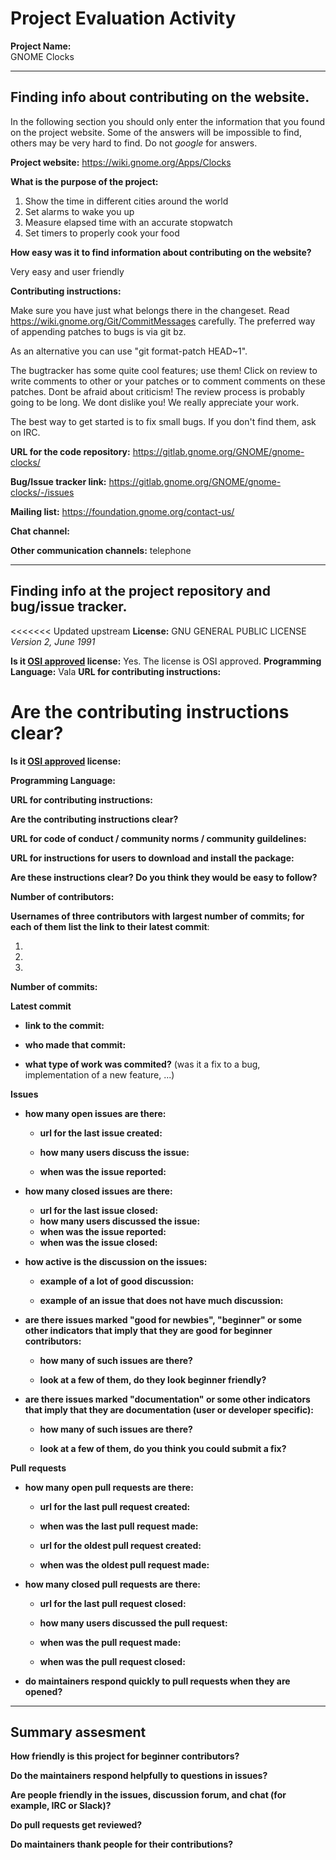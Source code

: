 # Project Evaluation Activity

**Project Name:**  
GNOME Clocks

---

## Finding info about contributing on the website.

In the following section you should only enter the information that you
found on the project website. Some of the answers will be impossible to find, others
may be very hard to find. Do not _google_ for answers.

**Project website:**
https://wiki.gnome.org/Apps/Clocks

**What is the purpose of the project:**

1. Show the time in different cities around the world
2. Set alarms to wake you up
3. Measure elapsed time with an accurate stopwatch
4. Set timers to properly cook your food

**How easy was it to find information about contributing on the website?**

Very easy and user friendly

**Contributing instructions:**

Make sure you have just what belongs there in the changeset.
Read https://wiki.gnome.org/Git/CommitMessages carefully.
The preferred way of appending patches to bugs is via git bz.

As an alternative you can use "git format-patch HEAD~1".

The bugtracker has some quite cool features; use them!
Click on review to write comments to other or your patches or to comment
comments on these patches.
Dont be afraid about criticism! The review process is probably going to be
long.
We dont dislike you! We really appreciate your work.

The best way to get started is to fix small bugs. If you don't find them, ask
on IRC.

**URL for the code repository:**
https://gitlab.gnome.org/GNOME/gnome-clocks/

**Bug/Issue tracker link:**
https://gitlab.gnome.org/GNOME/gnome-clocks/-/issues

**Mailing list:**
https://foundation.gnome.org/contact-us/

**Chat channel:**

**Other communication channels:**
telephone

---

## Finding info at the project repository and bug/issue tracker.

<<<<<<< Updated upstream
**License:**
GNU GENERAL PUBLIC LICENSE _Version 2, June 1991_

**Is it [OSI approved](https://opensource.org/licenses/alphabetical) license:**
Yes. The license is OSI approved.
**Programming Language:**
Vala
**URL for contributing instructions:**

# **Are the contributing instructions clear?**

**Is it [OSI approved](https://opensource.org/licenses/alphabetical) license:**

**Programming Language:**

**URL for contributing instructions:**

**Are the contributing instructions clear?**

**URL for code of conduct / community norms / community guildelines:**

**URL for instructions for users to download and install the package:**

**Are these instructions clear? Do you think they would be easy to follow?**

**Number of contributors:**

**Usernames of three contributors with largest number of commits; for
each of them list the link to their latest commit**:

1.
2.
3.

**Number of commits:**

**Latest commit**

- **link to the commit:**

- **who made that commit:**

- **what type of work was commited?** (was it a fix to a bug, implementation of a new feature, ...)

**Issues**

- **how many open issues are there:**

  - **url for the last issue created:**

  - **how many users discuss the issue:**

  - **when was the issue reported:**

- **how many closed issues are there:**

  - **url for the last issue closed:**
  - **how many users discussed the issue:**
  - **when was the issue reported:**
  - **when was the issue closed:**

- **how active is the discussion on the issues:**

  - **example of a lot of good discussion:**

  - **example of an issue that does not have much discussion:**

- **are there issues marked "good for newbies", "beginner" or some other indicators that imply that they are good for beginner contributors:**

  - **how many of such issues are there?**

  - **look at a few of them, do they look beginner friendly?**

- **are there issues marked "documentation" or some other indicators that imply that they are documentation (user or developer specific):**

  - **how many of such issues are there?**

  - **look at a few of them, do you think you could submit a fix?**

**Pull requests**

- **how many open pull requests are there:**

  - **url for the last pull request created:**

  - **when was the last pull request made:**

  - **url for the oldest pull request created:**

  - **when was the oldest pull request made:**

- **how many closed pull requests are there:**

  - **url for the last pull request closed:**

  - **how many users discussed the pull request:**

  - **when was the pull request made:**

  - **when was the pull request closed:**

- **do maintainers respond quickly to pull requests when they are opened?**

---

## Summary assesment

**How friendly is this project for beginner contributors?**

**Do the maintainers respond helpfully to questions in issues?**

**Are people friendly in the issues, discussion forum, and chat (for example, IRC or Slack)?**

**Do pull requests get reviewed?**

**Do maintainers thank people for their contributions?**

